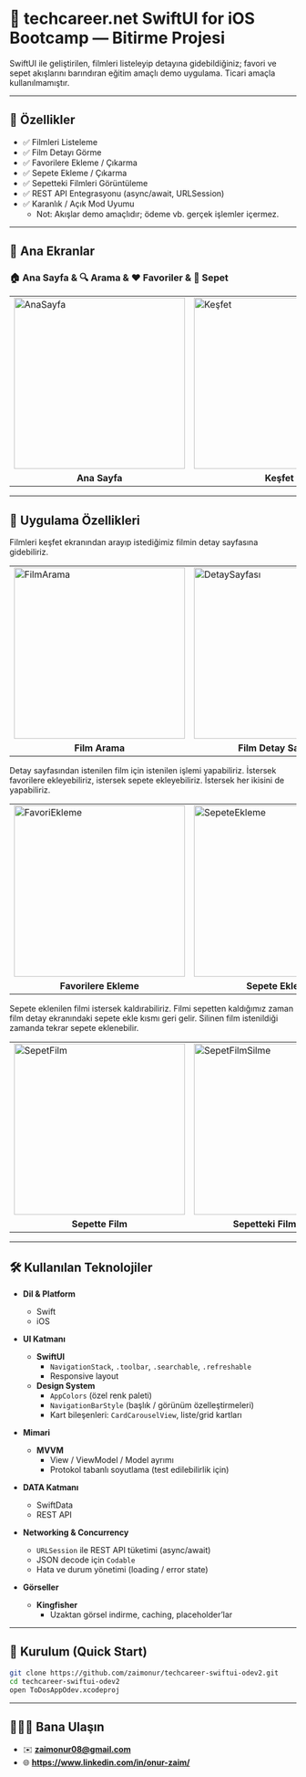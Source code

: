 # 📱 techcareer.net SwiftUI for iOS Bootcamp — Bitirme Projesi
SwiftUI ile geliştirilen, filmleri listeleyip detayına gidebildiğiniz; favori ve sepet akışlarını barındıran eğitim amaçlı demo uygulama. Ticari amaçla kullanılmamıştır.

---

## 🎯 Özellikler
- ✅ Filmleri Listeleme
- ✅ Film Detayı Görme
- ✅ Favorilere Ekleme / Çıkarma
- ✅ Sepete Ekleme / Çıkarma
- ✅ Sepetteki Filmleri Görüntüleme
- ✅ REST API Entegrasyonu (async/await, URLSession)
- ✅ Karanlık / Açık Mod Uyumu
  - Not: Akışlar demo amaçlıdır; ödeme vb. gerçek işlemler içermez.
---

## 🧩 Ana Ekranlar

### 🏠 Ana Sayfa & 🔍 Arama & ❤️ Favoriler & 🛒 Sepet

<div align="center">
<table>
  <tr>
    <td>
      <img src="https://github.com/user-attachments/assets/f39e3b36-affa-471d-bf51-41424005c30b" width="300" alt="AnaSayfa">
    </td>
    <td>
      <img src="https://github.com/user-attachments/assets/40badc72-2eec-4e49-b1ab-629b62c0d4d9" width="300" alt="Keşfet">
    </td>
    <td>
      <img src="https://github.com/user-attachments/assets/ac931b91-db6d-40a1-a801-de5009c15835" width="300" alt="Favoriler">
    </td>
    <td>
      <img src="https://github.com/user-attachments/assets/9b5c529a-9e01-4dd1-bc9a-2c67a665e7ee" width="300" alt="Sepet">
    </td>
  </tr>
  <tr>
    <td align="center"><b>Ana Sayfa</b></td>
    <td align="center"><b>Keşfet</b></td>
    <td align="center"><b>Favoriler</b></td>
    <td align="center"><b>Sepet</b></td>
  </tr>
</table>
</div>

---

## 🧩 Uygulama Özellikleri

Filmleri keşfet ekranından arayıp istediğimiz filmin detay sayfasına gidebiliriz.

<div align="center">
<table>
  <tr>
    <td>
      <img src="https://github.com/user-attachments/assets/7eb71c5e-8157-41ca-9ca7-49e6a770218a" width="300" alt="FilmArama">
    </td>
    <td>
      <img src="https://github.com/user-attachments/assets/a645ec2e-9fd0-4185-be1a-ad6c286fd601" width="300" alt="DetaySayfası">
    </td>
  </tr>
  <tr>
    <td align="center"><b>Film Arama</b></td>
    <td align="center"><b>Film Detay Sayfası</b></td>
  </tr>
</table>
</div>

Detay sayfasından istenilen film için istenilen işlemi yapabiliriz. İstersek favorilere ekleyebiliriz, istersek sepete ekleyebiliriz. İstersek her ikisini de yapabiliriz.

<div align="center">
<table>
  <tr>
    <td>
      <img src="https://github.com/user-attachments/assets/9c0358e2-7500-4609-820f-47d728408b5c" width="300" alt="FavoriEkleme">
    </td>
    <td>
      <img src="https://github.com/user-attachments/assets/9e444b63-8e05-4eb1-9b56-04ef4ee84289" width="300" alt="SepeteEkleme">
    </td>
  </tr>
  <tr>
    <td align="center"><b>Favorilere Ekleme</b></td>
    <td align="center"><b>Sepete Ekleme</b></td>
  </tr>
</table>
</div>

Sepete eklenilen filmi istersek kaldırabiliriz. Filmi sepetten kaldığımız zaman film detay ekranındaki sepete ekle kısmı geri gelir. Silinen film istenildiği zamanda tekrar sepete eklenebilir.

<div align="center">
<table>
  <tr>
    <td>
      <img width="300" alt="SepetFilm" src="https://github.com/user-attachments/assets/c6cf93ef-9643-4b63-a9dd-25cae3332129" />
    </td>
    <td>
      <img width="300" alt="SepetFilmSilme" src="https://github.com/user-attachments/assets/8f0e9f68-b287-49c2-a278-c3f9ad80d1e6" />
    </td>
    <td>
      <img width="300" alt="SepetBoş" src="https://github.com/user-attachments/assets/4f269d5a-13b0-4307-80a2-1a0bf74e5248" />
    </td>
    <td>
      <img width="300" alt="FilmDetay2" src="https://github.com/user-attachments/assets/bec72e41-e0b5-4d5f-aa53-6b0f97997e16" />
    </td>
  </tr>
  <tr>
    <td align="center"><b>Sepette Film</b></td>
    <td align="center"><b>Sepetteki Filmi Silme</b></td>
    <td align="center"><b>Sepet Boş</b></td>
    <td align="center"><b>Detay Sayfasına Yeniden Bakış</b></td>
  </tr>
</table>
</div>

---

## 🛠️ Kullanılan Teknolojiler

- **Dil & Platform**
  - Swift
  - iOS

- **UI Katmanı**
  - **SwiftUI**
    - `NavigationStack`, `.toolbar`, `.searchable`, `.refreshable`
    - Responsive layout
  - **Design System**
    - `AppColors` (özel renk paleti)
    - `NavigationBarStyle` (başlık / görünüm özelleştirmeleri)
    - Kart bileşenleri: `CardCarouselView`, liste/grid kartları

- **Mimari**
  - **MVVM**
    - View / ViewModel / Model ayrımı
    - Protokol tabanlı soyutlama (test edilebilirlik için)

- **DATA Katmanı**
  - SwiftData
  - REST API

- **Networking & Concurrency**
  - `URLSession` ile REST API tüketimi (async/await)
  - JSON decode için `Codable`
  - Hata ve durum yönetimi (loading / error state)

- **Görseller**
  - **Kingfisher**
    - Uzaktan görsel indirme, caching, place­holder’lar

---

## 🚀 Kurulum (Quick Start)
```bash
git clone https://github.com/zaimonur/techcareer-swiftui-odev2.git
cd techcareer-swiftui-odev2
open ToDosAppOdev.xcodeproj
```
---

## 👨🏻‍💻 Bana Ulaşın
- ✉️ **zaimonur08@gmail.com**
- 🌐 **https://www.linkedin.com/in/onur-zaim/**
